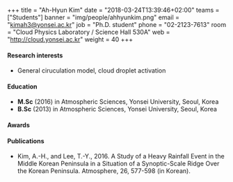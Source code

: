 +++
title = "Ah-Hyun Kim"
date = "2018-03-24T13:39:46+02:00"
teams = ["Students"]
banner = "img/people/ahhyunkim.png"
email = "kimah3@yonsei.ac.kr"
job = "Ph.D. student"
phone = "02-2123-7613"
room = "Cloud Physics Laboratory / Science Hall 530A"
web = "http://cloud.yonsei.ac.kr"
weight = 40
+++

#### Research interests
+ General ciruculation model, cloud droplet activation

#### Education
 + **M.Sc** (2016) in Atmospheric Sciences, Yonsei University, Seoul, Korea
 + **B.Sc** (2013) in Atmospheric Sciences, Yonsei University, Seoul, Korea

#### Awards

#### Publications
+ Kim, A.-H., and Lee, T.-Y., 2016. A Study of a Heavy Rainfall Event in the Middle Korean Peninsula in a Situation of a Synoptic-Scale Ridge Over the Korean Peninsula. Atmosphere, 26, 577-598 (in Korean).
